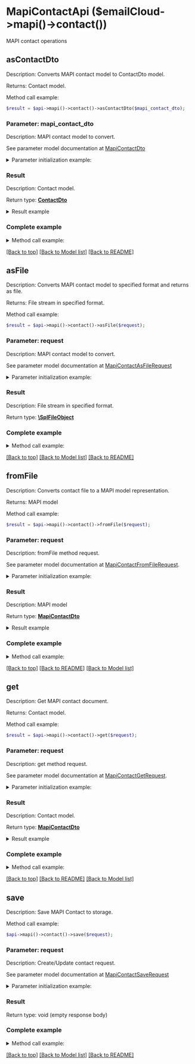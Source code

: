 # MapiContactApi ($emailCloud->mapi()->contact())

MAPI contact operations

## asContactDto

Description: Converts MAPI contact model to ContactDto model.

Returns: Contact model.

Method call example:
```php
$result = $api->mapi()->contact()->asContactDto($mapi_contact_dto);
```

### Parameter: mapi_contact_dto

Description: MAPI contact model to convert.

See parameter model documentation at [MapiContactDto](MapiContactDto.md)

<details>
    <summary>Parameter initialization example:</summary>
    
```php
$mapi_contact_dto = Models::mapiContactDto()
    ->electronicAddresses(Models::mapiContactElectronicAddressPropertySetDto()
        ->defaultEmailAddress(Models::mapiContactElectronicAddressDto()
            ->emailAddress('email@aspose.com')
            ->build())
        ->build())
    ->nameInfo(Models::mapiContactNamePropertySetDto()
        ->givenName('Alex')
        ->surname('Thomas')
        ->build())
    ->personalInfo(Models::mapiContactPersonalInfoPropertySetDto()
        ->businessHomePage('www.aspose.com')
        ->build())
    ->professionalInfo(Models::mapiContactProfessionalPropertySetDto()
        ->profession('GENERAL DIRECTOR')
        ->build())
    ->telephones(Models::mapiContactTelephonePropertySetDto()
        ->primaryTelephoneNumber('+49 211 4247 21')
        ->build())
    ->build();
```

</details>


### Result

Description: Contact model.

Return type: [**ContactDto**](ContactDto.md)

<details>
    <summary>Result example</summary>

```php
$result = Models::contactDto()
    ->attachments(array(
        Models::attachment()
            ->name('attachment.txt')
            ->base64Data('U29tZSBmaWxlIGNvbnRlbnQ=')
            ->build()))
    ->displayName('Alex Thomas')
    ->emailAddresses(array(
        Models::emailAddress()
            ->category(Models::enumWithCustomOfEmailAddressCategory()
                ->value('Custom')
                ->description('Partners')
                ->build())
            ->displayName('Alex Thomas Partners')
            ->preferred(true)
            ->address('email@aspose.com')
            ->build()))
    ->gender('Male')
    ->givenName('Alex')
    ->phoneNumbers(array(
        Models::phoneNumber()
            ->category(Models::enumWithCustomOfPhoneNumberCategory()
                ->value('Office')
                ->build())
            ->number('+49 211 4247 21')
            ->preferred(true)
            ->build()))
    ->profession('GENERAL DIRECTOR')
    ->surname('Thomas')
    ->urls(array(
        Models::url()
            ->category(Models::enumWithCustomOfUrlCategory()
                ->value('Work')
                ->build())
            ->preferred(true)
            ->href('www.aspose.com')
            ->build()))
    ->build();
```
</details>

### Complete example

<details>
    <summary>Method call example:</summary>

```php
$api = new EmailCloud($appKey, $appSid);

// Prepare parameters:
$mapi_contact_dto = Models::mapiContactDto()
    ->electronicAddresses(Models::mapiContactElectronicAddressPropertySetDto()
        ->defaultEmailAddress(Models::mapiContactElectronicAddressDto()
            ->emailAddress('email@aspose.com')
            ->build())
        ->build())
    ->nameInfo(Models::mapiContactNamePropertySetDto()
        ->givenName('Alex')
        ->surname('Thomas')
        ->build())
    ->personalInfo(Models::mapiContactPersonalInfoPropertySetDto()
        ->businessHomePage('www.aspose.com')
        ->build())
    ->professionalInfo(Models::mapiContactProfessionalPropertySetDto()
        ->profession('GENERAL DIRECTOR')
        ->build())
    ->telephones(Models::mapiContactTelephonePropertySetDto()
        ->primaryTelephoneNumber('+49 211 4247 21')
        ->build())
    ->build();

// Call method:
$result = $api->mapi()->contact()->asContactDto($mapi_contact_dto);

// Result example:
$result = Models::contactDto()
    ->attachments(array(
        Models::attachment()
            ->name('attachment.txt')
            ->base64Data('U29tZSBmaWxlIGNvbnRlbnQ=')
            ->build()))
    ->displayName('Alex Thomas')
    ->emailAddresses(array(
        Models::emailAddress()
            ->category(Models::enumWithCustomOfEmailAddressCategory()
                ->value('Custom')
                ->description('Partners')
                ->build())
            ->displayName('Alex Thomas Partners')
            ->preferred(true)
            ->address('email@aspose.com')
            ->build()))
    ->gender('Male')
    ->givenName('Alex')
    ->phoneNumbers(array(
        Models::phoneNumber()
            ->category(Models::enumWithCustomOfPhoneNumberCategory()
                ->value('Office')
                ->build())
            ->number('+49 211 4247 21')
            ->preferred(true)
            ->build()))
    ->profession('GENERAL DIRECTOR')
    ->surname('Thomas')
    ->urls(array(
        Models::url()
            ->category(Models::enumWithCustomOfUrlCategory()
                ->value('Work')
                ->build())
            ->preferred(true)
            ->href('www.aspose.com')
            ->build()))
    ->build();
```

</details>

[[Back to top]](#) [[Back to Model list]](Models.md) [[Back to README]](README.md)
## asFile

Description: Converts MAPI contact model to specified format and returns as file.

Returns: File stream in specified format.

Method call example:
```php
$result = $api->mapi()->contact()->asFile($request);
```

### Parameter: request

Description: MAPI contact model to convert.

See parameter model documentation at [MapiContactAsFileRequest](MapiContactAsFileRequest.md)

<details>
    <summary>Parameter initialization example:</summary>
    
```php
$request = Models::mapiContactAsFileRequest()
    ->format('Msg')
    ->value(Models::mapiContactDto()
        ->electronicAddresses(Models::mapiContactElectronicAddressPropertySetDto()
            ->defaultEmailAddress(Models::mapiContactElectronicAddressDto()
                ->emailAddress('email@aspose.com')
                ->build())
            ->build())
        ->nameInfo(Models::mapiContactNamePropertySetDto()
            ->givenName('Alex')
            ->surname('Thomas')
            ->build())
        ->personalInfo(Models::mapiContactPersonalInfoPropertySetDto()
            ->businessHomePage('www.aspose.com')
            ->build())
        ->professionalInfo(Models::mapiContactProfessionalPropertySetDto()
            ->profession('GENERAL DIRECTOR')
            ->build())
        ->telephones(Models::mapiContactTelephonePropertySetDto()
            ->primaryTelephoneNumber('+49 211 4247 21')
            ->build())
        ->build())
    ->build();
```

</details>


### Result

Description: File stream in specified format.

Return type: [**\SplFileObject**](\SplFileObject.md)

### Complete example

<details>
    <summary>Method call example:</summary>

```php
$api = new EmailCloud($appKey, $appSid);

// Prepare parameters:
$request = Models::mapiContactAsFileRequest()
    ->format('Msg')
    ->value(Models::mapiContactDto()
        ->electronicAddresses(Models::mapiContactElectronicAddressPropertySetDto()
            ->defaultEmailAddress(Models::mapiContactElectronicAddressDto()
                ->emailAddress('email@aspose.com')
                ->build())
            ->build())
        ->nameInfo(Models::mapiContactNamePropertySetDto()
            ->givenName('Alex')
            ->surname('Thomas')
            ->build())
        ->personalInfo(Models::mapiContactPersonalInfoPropertySetDto()
            ->businessHomePage('www.aspose.com')
            ->build())
        ->professionalInfo(Models::mapiContactProfessionalPropertySetDto()
            ->profession('GENERAL DIRECTOR')
            ->build())
        ->telephones(Models::mapiContactTelephonePropertySetDto()
            ->primaryTelephoneNumber('+49 211 4247 21')
            ->build())
        ->build())
    ->build();

// Call method:
$result = $api->mapi()->contact()->asFile($request);
```

</details>

[[Back to top]](#) [[Back to Model list]](Models.md) [[Back to README]](README.md)
## **fromFile**

Description: Converts contact file to a MAPI model representation.

Returns: MAPI model

Method call example:
```php
$result = $api->mapi()->contact()->fromFile($request);
```

### Parameter: request

Description: fromFile method request.

See parameter model documentation at [MapiContactFromFileRequest](MapiContactFromFileRequest.md).

<details>
    <summary>Parameter initialization example:</summary>

```php
$request = Models::MapiContactFromFileRequest()
    ->format('Msg')
    ->file(new SplFileObject('/path/to/contact.msg'))
    ->build();
```

</details>

### Result

Description: MAPI model

Return type: [**MapiContactDto**](MapiContactDto.md)

<details>
    <summary>Result example</summary>

```php
$result = Models::mapiContactDto()
    ->electronicAddresses(Models::mapiContactElectronicAddressPropertySetDto()
        ->defaultEmailAddress(Models::mapiContactElectronicAddressDto()
            ->emailAddress('email@aspose.com')
            ->build())
        ->build())
    ->nameInfo(Models::mapiContactNamePropertySetDto()
        ->givenName('Alex')
        ->surname('Thomas')
        ->build())
    ->personalInfo(Models::mapiContactPersonalInfoPropertySetDto()
        ->businessHomePage('www.aspose.com')
        ->build())
    ->professionalInfo(Models::mapiContactProfessionalPropertySetDto()
        ->profession('GENERAL DIRECTOR')
        ->build())
    ->telephones(Models::mapiContactTelephonePropertySetDto()
        ->primaryTelephoneNumber('+49 211 4247 21')
        ->build())
    ->build();
```
</details>

### Complete example

<details>
    <summary>Method call example:</summary>

```php
$api = new EmailCloud($appKey, $appSid);

// Prepare parameters:
$request = Models::MapiContactFromFileRequest()
    ->format('Msg')
    ->file(new SplFileObject('/path/to/contact.msg'))
    ->build();

// Call method:
$result = $api->mapi()->contact()->fromFile($request);

// Result example:
$result = Models::mapiContactDto()
    ->electronicAddresses(Models::mapiContactElectronicAddressPropertySetDto()
        ->defaultEmailAddress(Models::mapiContactElectronicAddressDto()
            ->emailAddress('email@aspose.com')
            ->build())
        ->build())
    ->nameInfo(Models::mapiContactNamePropertySetDto()
        ->givenName('Alex')
        ->surname('Thomas')
        ->build())
    ->personalInfo(Models::mapiContactPersonalInfoPropertySetDto()
        ->businessHomePage('www.aspose.com')
        ->build())
    ->professionalInfo(Models::mapiContactProfessionalPropertySetDto()
        ->profession('GENERAL DIRECTOR')
        ->build())
    ->telephones(Models::mapiContactTelephonePropertySetDto()
        ->primaryTelephoneNumber('+49 211 4247 21')
        ->build())
    ->build();
```

</details>

[[Back to top]](#)  [[Back to README]](README.md) [[Back to Model list]](Models.md)

## **get**

Description: Get MAPI contact document.

Returns: Contact model.

Method call example:
```php
$result = $api->mapi()->contact()->get($request);
```

### Parameter: request

Description: get method request.

See parameter model documentation at [MapiContactGetRequest](MapiContactGetRequest.md).

<details>
    <summary>Parameter initialization example:</summary>

```php
$request = Models::MapiContactGetRequest()
    ->format('VCard')
    ->file_name('contact.vcf')
    ->folder('folder/on/storage')
    ->storage('First Storage')
    ->build();
```

</details>

### Result

Description: Contact model.

Return type: [**MapiContactDto**](MapiContactDto.md)

<details>
    <summary>Result example</summary>

```php
$result = Models::mapiContactDto()
    ->electronicAddresses(Models::mapiContactElectronicAddressPropertySetDto()
        ->defaultEmailAddress(Models::mapiContactElectronicAddressDto()
            ->emailAddress('email@aspose.com')
            ->build())
        ->build())
    ->nameInfo(Models::mapiContactNamePropertySetDto()
        ->givenName('Alex')
        ->surname('Thomas')
        ->build())
    ->personalInfo(Models::mapiContactPersonalInfoPropertySetDto()
        ->businessHomePage('www.aspose.com')
        ->build())
    ->professionalInfo(Models::mapiContactProfessionalPropertySetDto()
        ->profession('GENERAL DIRECTOR')
        ->build())
    ->telephones(Models::mapiContactTelephonePropertySetDto()
        ->primaryTelephoneNumber('+49 211 4247 21')
        ->build())
    ->build();
```
</details>

### Complete example

<details>
    <summary>Method call example:</summary>

```php
$api = new EmailCloud($appKey, $appSid);

// Prepare parameters:
$request = Models::MapiContactGetRequest()
    ->format('VCard')
    ->file_name('contact.vcf')
    ->folder('folder/on/storage')
    ->storage('First Storage')
    ->build();

// Call method:
$result = $api->mapi()->contact()->get($request);

// Result example:
$result = Models::mapiContactDto()
    ->electronicAddresses(Models::mapiContactElectronicAddressPropertySetDto()
        ->defaultEmailAddress(Models::mapiContactElectronicAddressDto()
            ->emailAddress('email@aspose.com')
            ->build())
        ->build())
    ->nameInfo(Models::mapiContactNamePropertySetDto()
        ->givenName('Alex')
        ->surname('Thomas')
        ->build())
    ->personalInfo(Models::mapiContactPersonalInfoPropertySetDto()
        ->businessHomePage('www.aspose.com')
        ->build())
    ->professionalInfo(Models::mapiContactProfessionalPropertySetDto()
        ->profession('GENERAL DIRECTOR')
        ->build())
    ->telephones(Models::mapiContactTelephonePropertySetDto()
        ->primaryTelephoneNumber('+49 211 4247 21')
        ->build())
    ->build();
```

</details>

[[Back to top]](#)  [[Back to README]](README.md) [[Back to Model list]](Models.md)

## save

Description: Save MAPI Contact to storage.


Method call example:
```php
$api->mapi()->contact()->save($request);
```

### Parameter: request

Description: Create/Update contact request.

See parameter model documentation at [MapiContactSaveRequest](MapiContactSaveRequest.md)

<details>
    <summary>Parameter initialization example:</summary>
    
```php
$request = Models::mapiContactSaveRequest()
    ->format('Msg')
    ->storageFile(Models::storageFileLocation()
        ->fileName('contact.msg')
        ->storage('First Storage')
        ->folderPath('file/location/folder/on/storage')
        ->build())
    ->value(Models::mapiContactDto()
        ->electronicAddresses(Models::mapiContactElectronicAddressPropertySetDto()
            ->defaultEmailAddress(Models::mapiContactElectronicAddressDto()
                ->emailAddress('email@aspose.com')
                ->build())
            ->build())
        ->nameInfo(Models::mapiContactNamePropertySetDto()
            ->givenName('Alex')
            ->surname('Thomas')
            ->build())
        ->personalInfo(Models::mapiContactPersonalInfoPropertySetDto()
            ->businessHomePage('www.aspose.com')
            ->build())
        ->professionalInfo(Models::mapiContactProfessionalPropertySetDto()
            ->profession('GENERAL DIRECTOR')
            ->build())
        ->telephones(Models::mapiContactTelephonePropertySetDto()
            ->primaryTelephoneNumber('+49 211 4247 21')
            ->build())
        ->build())
    ->build();
```

</details>


### Result

Return type: void (empty response body)

### Complete example

<details>
    <summary>Method call example:</summary>

```php
$api = new EmailCloud($appKey, $appSid);

// Prepare parameters:
$request = Models::mapiContactSaveRequest()
    ->format('Msg')
    ->storageFile(Models::storageFileLocation()
        ->fileName('contact.msg')
        ->storage('First Storage')
        ->folderPath('file/location/folder/on/storage')
        ->build())
    ->value(Models::mapiContactDto()
        ->electronicAddresses(Models::mapiContactElectronicAddressPropertySetDto()
            ->defaultEmailAddress(Models::mapiContactElectronicAddressDto()
                ->emailAddress('email@aspose.com')
                ->build())
            ->build())
        ->nameInfo(Models::mapiContactNamePropertySetDto()
            ->givenName('Alex')
            ->surname('Thomas')
            ->build())
        ->personalInfo(Models::mapiContactPersonalInfoPropertySetDto()
            ->businessHomePage('www.aspose.com')
            ->build())
        ->professionalInfo(Models::mapiContactProfessionalPropertySetDto()
            ->profession('GENERAL DIRECTOR')
            ->build())
        ->telephones(Models::mapiContactTelephonePropertySetDto()
            ->primaryTelephoneNumber('+49 211 4247 21')
            ->build())
        ->build())
    ->build();

// Call method:
$api->mapi()->contact()->save($request);
```

</details>

[[Back to top]](#) [[Back to Model list]](Models.md) [[Back to README]](README.md)
